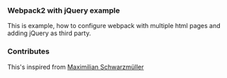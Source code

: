 ### Webpack2 with jQuery example

This is example, how to configure webpack with multiple html pages and adding jQuery as third party.

### Contributes

This's inspired from [Maximilian Schwarzmüller](https://github.com/mschwarzmueller/yt-webpack2-basics/tree/06-webpack-babel-scss-img-html)